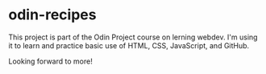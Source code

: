 # odin-recipes

This project is part of the Odin Project course on lerning webdev. I'm using it to learn and practice basic use of HTML, CSS, JavaScript, and GitHub. 

Looking forward to more!